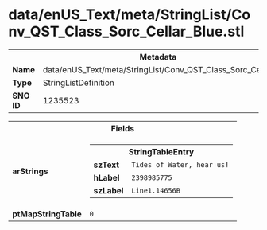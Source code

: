 <h1>data/enUS_Text/meta/StringList/Conv_QST_Class_Sorc_Cellar_Blue.stl</h1><table><tr><th colspan="100%">Metadata</th></tr><tr><td><b>Name</b></td><td>data/enUS_Text/meta/StringList/Conv_QST_Class_Sorc_Cellar_Blue.stl</td></tr><tr><td><b>Type</b></td><td>StringListDefinition</td></tr><tr><td><b>SNO ID</b></td><td>1235523</td></tr></table>

<table><tr><th colspan="100%">Fields</th></tr><tr><td><b>arStrings</b></td><td><table><tr><th colspan="100%">StringTableEntry</th></tr><tr><td><b>szText</b></td><td><code>Tides of Water, hear us!</code></td></tr><tr><td><b>hLabel</b></td><td><code>2398985775</code></td></tr><tr><td><b>szLabel</b></td><td><code>Line1.14656B</code></td></tr></table>


</td></tr><tr><td><b>ptMapStringTable</b></td><td><code>0</code></td></tr></table>

